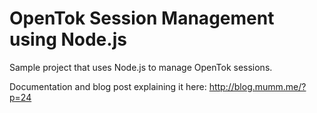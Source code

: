 # OpenTok Session Management using Node.js

Sample project that uses Node.js to manage OpenTok sessions.

Documentation and blog post explaining it here:
<http://blog.mumm.me/?p=24>